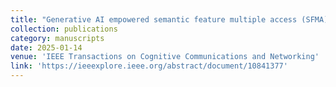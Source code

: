 ```yaml
---
title: "Generative AI empowered semantic feature multiple access (SFMA) over wireless networks"
collection: publications
category: manuscripts
date: 2025-01-14
venue: 'IEEE Transactions on Cognitive Communications and Networking'
link: 'https://ieeexplore.ieee.org/abstract/document/10841377'
---
```

